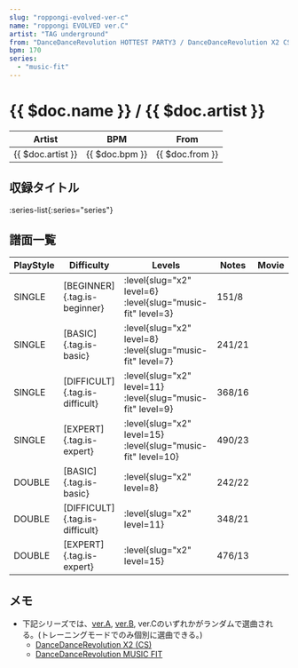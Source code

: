 ```yaml
---
slug: "roppongi-evolved-ver-c"
name: "roppongi EVOLVED ver.C"
artist: "TAG underground"
from: "DanceDanceRevolution HOTTEST PARTY3 / DanceDanceRevolution X2 CS"
bpm: 170
series:
  - "music-fit"
---
```


# {{ $doc.name }} / {{ $doc.artist }}

|Artist|BPM|From|
|------|---|----|
|{{ $doc.artist }}|{{ $doc.bpm }}|{{ $doc.from }}|

## 収録タイトル

:series-list{:series="series"}

## 譜面一覧

|PlayStyle|Difficulty|Levels|Notes|Movie|
|---------|----------|------|-----|-----|
|SINGLE|[BEGINNER]{.tag.is-beginner}|<div class="field is-grouped is-grouped-multiline"> :level{slug="x2" level=6} :level{slug="music-fit" level=3}</div>|151/8||
|SINGLE|[BASIC]{.tag.is-basic}|<div class="field is-grouped is-grouped-multiline"> :level{slug="x2" level=8} :level{slug="music-fit" level=7}</div>|241/21||
|SINGLE|[DIFFICULT]{.tag.is-difficult}|<div class="field is-grouped is-grouped-multiline"> :level{slug="x2" level=11} :level{slug="music-fit" level=9}</div>|368/16||
|SINGLE|[EXPERT]{.tag.is-expert}|<div class="field is-grouped is-grouped-multiline"> :level{slug="x2" level=15} :level{slug="music-fit" level=10}</div>|490/23||
|DOUBLE|[BASIC]{.tag.is-basic}|<div class="field is-grouped is-grouped-multiline"> :level{slug="x2" level=8}</div>|242/22||
|DOUBLE|[DIFFICULT]{.tag.is-difficult}|<div class="field is-grouped is-grouped-multiline"> :level{slug="x2" level=11}</div>|348/21||
|DOUBLE|[EXPERT]{.tag.is-expert}|<div class="field is-grouped is-grouped-multiline"> :level{slug="x2" level=15}</div>|476/13||

## メモ

- 下記シリーズでは、[ver.A](/songs/roppongi-evolved-ver-a), [ver.B](/songs/roppongi-evolved-ver-b), ver.Cのいずれかがランダムで選曲される。(トレーニングモードでのみ個別に選曲できる。)
  - [DanceDanceRevolution X2 (CS)](/series/x2)
  - [DanceDanceRevolution MUSIC FIT](/series/music-fit)
